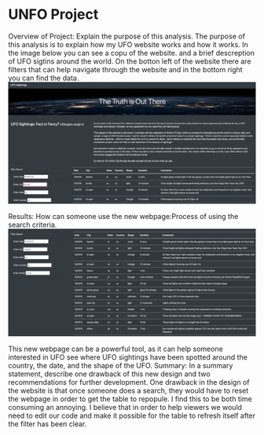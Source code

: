 # UNFO Project
Overview of Project: Explain the purpose of this analysis.
The purpose of this analysis is to explain how my UFO website works and how it works. In the image below you can see a copu of the website. and a brief descreption of UFO sigtins around the world. On the botton left of the website there are filters that can help navigate through the website and in the bottom right you can find the data. 
![Graph](https://github.com/Israelmejia12/UFOs-/blob/9ccd0088b340bd95acccda88ccda663d5ae287ee/Screen%20Shot%202023-01-14%20at%2010.08.45%20PM.png)

Results: How can someone  use the new webpage:Process of using the search criteria. 
![](https://github.com/Israelmejia12/UFOs-/blob/119a7a639b18b2c09c8c2240ca70e0d5f84317bc/Screen%20Shot%202023-01-14%20at%2010.31.42%20PM.png)

This new webpage can be a powerful tool, as it can help someone interested in UFO see where UFO sightings have been spotted around the country, the date, and the shape of the UFO.
Summary: In a summary statement, describe one drawback of this new design and two recommendations for further development.
One drawback in the design of the website is that once someone does a search, they would have to reset the webpage in order to get the table to repopule. I find this to be both time consuming an annoying. I believe that in order to help viewers we would need to edit our code and make it possible for the table to refresh itself after the filter has been clear. 
